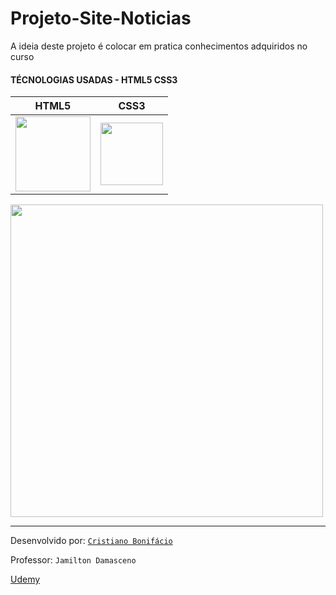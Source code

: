 # Projeto-Site-Noticias
A ideia deste projeto é colocar em pratica conhecimentos adquiridos no curso  

#### TÉCNOLOGIAS USADAS - HTML5 CSS3



HTML5 | CSS3 |
------|----- |
<img src="https://user-images.githubusercontent.com/77255300/105902508-8228ab00-5ffd-11eb-9af7-d2e0dd4f22ee.png" width=120> | <img src="https://user-images.githubusercontent.com/77255300/105901769-95874680-5ffc-11eb-84c0-8076abf1f72f.png" width=100> |
<img src="https://user-images.githubusercontent.com/77255300/105891389-5b637800-5fef-11eb-994c-f43a659ce434.png" width=500>


---



Desenvolvido por: [```Cristiano Bonifácio``` ](https://www.linkedin.com/in/prasempreweb/)  

Professor: ```Jamilton Damasceno```  

[Udemy](https://www.udemy.com/)  

